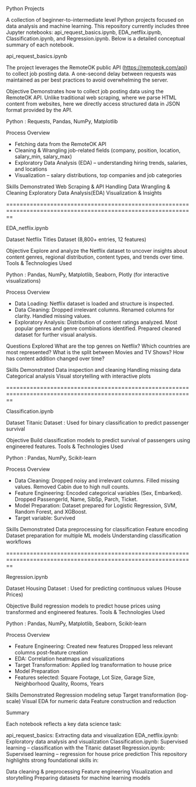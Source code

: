 Python Projects

A collection of beginner-to-intermediate level Python projects focused on data analysis and machine learning. 
This repository currently includes three Jupyter notebooks: api_request_basics.ipynb, EDA_netflix.ipynb, Classification.ipynb, and Regression.ipynb. 
Below is a detailed conceptual summary of each notebook.

api_request_basics.ipynb

The project leverages the RemoteOK public API (https://remoteok.com/api) to collect job posting data. 
A one-second delay between requests was maintained as per best practices to avoid overwhelming the server.

Objective
Demonstrates how to collect job posting data using the RemoteOK API. Unlike traditional web scraping, 
where we parse HTML content from websites, here we directly access structured data in JSON format provided by the API.

Python : Requests, Pandas, NumPy, Matplotlib

Process Overview
- Fetching data from the RemoteOK API
- Cleaning & Wrangling job-related fields (company, position, location, salary_min, salary_max)
- Exploratory Data Analysis (EDA) – understanding hiring trends, salaries, and locations
- Visualization – salary distributions, top companies and job categories

Skills Demonstrated
Web Scraping & API Handling
Data Wrangling & Cleaning
Exploratory Data Analysis(EDA)
Visualization & Insights

==============================================================================================================

EDA_netflix.ipynb

Dataset
Netflix Titles Dataset (8,800+ entries, 12 features)

Objective
Explore and analyze the Netflix dataset to uncover insights about content genres, regional distribution, content types, and trends over time.
Tools & Technologies Used

Python : Pandas, NumPy, Matplotlib, Seaborn, Plotly (for interactive visualizations)

Process Overview

- Data Loading: Netflix dataset is loaded and structure is inspected.
- Data Cleaning:
Dropped irrelevant columns.
Renamed columns for clarity.
Handled missing values.
- Exploratory Analysis:
Distribution of content ratings analyzed.
Most popular genres and genre combinations identified.
Prepared cleaned dataset for further visual analysis.

Questions Explored
What are the top genres on Netflix?
Which countries are most represented?
What is the split between Movies and TV Shows?
How has content addition changed over time?

Skills Demonstrated
Data inspection and cleaning
Handling missing data
Categorical analysis
Visual storytelling with interactive plots

==============================================================================================================

Classification.ipynb

Dataset
Titanic Dataset : Used for binary classification to predict passenger survival

Objective
Build classification models to predict survival of passengers using engineered features.
Tools & Technologies Used

Python : Pandas, NumPy, Scikit-learn

Process Overview

- Data Cleaning:
Dropped noisy and irrelevant columns.
Filled missing values.
Removed Cabin due to high null counts.
- Feature Engineering:
Encoded categorical variables (Sex, Embarked).
Dropped PassengerId, Name, SibSp, Parch, Ticket.
- Model Preparation:
Dataset prepared for Logistic Regression, SVM, Random Forest, and XGBoost.
- Target variable: Survived

Skills Demonstrated
Data preprocessing for classification
Feature encoding
Dataset preparation for multiple ML models
Understanding classification workflows

==============================================================================================================

Regression.ipynb

Dataset
Housing Dataset : Used for predicting continuous values (House Prices)

Objective
Build regression models to predict house prices using transformed and engineered features.
Tools & Technologies Used

Python : Pandas, NumPy, Matplotlib, Seaborn, Scikit-learn

Process Overview
- Feature Engineering:
Created new features
Dropped less relevant columns post-feature creation
- EDA:
Correlation heatmaps and visualizations
- Target Transformation:
Applied log transformation to house price
- Model Preparation
- Features selected: Square Footage, Lot Size, Garage Size, Neighborhood Quality, Rooms, Years

  
Skills Demonstrated
Regression modeling setup
Target transformation (log-scale)
Visual EDA for numeric data
Feature construction and reduction


Summary

Each notebook reflects a key data science task:

api_request_basics: Extracting data and visualization
EDA_netflix.ipynb: Exploratory data analysis and visualization
Classification.ipynb: Supervised learning – classification with the Titanic dataset
Regression.ipynb: Supervised learning – regression for house price prediction
This repository highlights strong foundational skills in:

Data cleaning & preprocessing
Feature engineering
Visualization and storytelling
Preparing datasets for machine learning models

